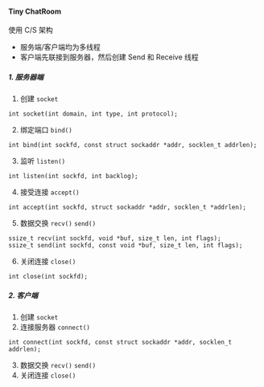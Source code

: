 #### Tiny ChatRoom
使用 C/S 架构    
+ 服务端/客户端均为多线程
+ 客户端先联接到服务器，然后创建 Send 和 Receive 线程

##### 1. 服务器端
1. 创建 `socket`
```
int socket(int domain, int type, int protocol);
```
2. 绑定端口 `bind()`
```
int bind(int sockfd, const struct sockaddr *addr, socklen_t addrlen);
```
3. 监听 `listen()`
```
int listen(int sockfd, int backlog);
```
4. 接受连接 `accept()`
```
int accept(int sockfd, struct sockaddr *addr, socklen_t *addrlen);
```
5. 数据交换 `recv()` `send()`
```
ssize_t recv(int sockfd, void *buf, size_t len, int flags);
ssize_t send(int sockfd, const void *buf, size_t len, int flags);
```
6. 关闭连接 `close()`
```
int close(int sockfd);
```
##### 2. 客户端
1. 创建 `socket`
2. 连接服务器 `connect()`
```
int connect(int sockfd, const struct sockaddr *addr, socklen_t addrlen);
```
3. 数据交换 `recv()` `send()`
4. 关闭连接 `close()`
